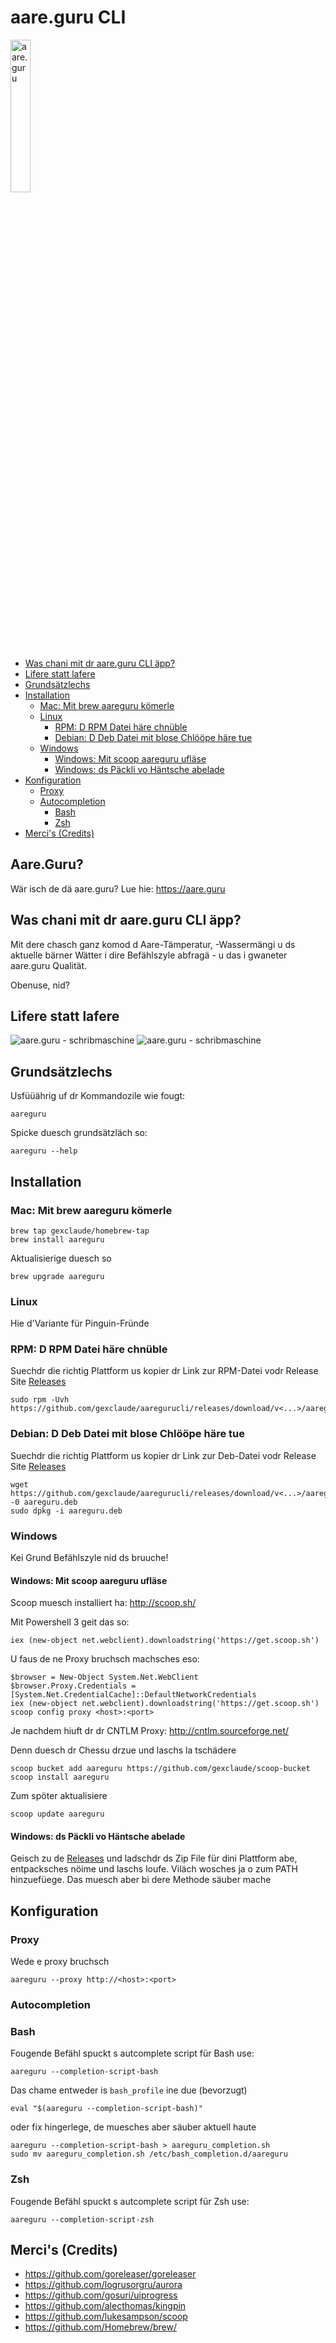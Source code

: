 # aare.guru CLI

<a href="https://aare.guru/"><img src="https://github.com/gexclaude/aaregurucli/blob/master/docs/guru-logo-2018-3.png" alt="aare.guru" width="25%" /></a>

* [Was chani mit dr aare.guru CLI äpp?](#was-chani-mit-dr-aareguru-cli-%C3%A4pp)
* [Lifere statt lafere](#lifere-statt-lafere)
* [Grundsätzlechs](#grunds%C3%A4tzlechs)
* [Installation](#installation)
   * [Mac: Mit brew aareguru kömerle](#mac-mit-brew-aareguru-k%C3%B6merle)
   * [Linux](#linux)
      * [RPM: D RPM Datei häre chnüble](#rpm-d-rpm-datei-h%C3%A4re-chn%C3%BCble)
      * [Debian: D Deb Datei mit blose Chlööpe häre tue](#debian-d-deb-datei-mit-blose-chl%C3%B6%C3%B6pe-h%C3%A4re-tue)
   * [Windows](#windows)
      * [Windows: Mit scoop aareguru ufläse](#windows-mit-scoop-aareguru-ufl%C3%A4se)
      * [Windows: ds Päckli vo Häntsche abelade](#windows-ds-p%C3%A4ckli-vo-h%C3%A4ntsche-abelade)
* [Konfiguration](#konfiguration)
   * [Proxy](#proxy)
   * [Autocompletion](#autocompletion)
      * [Bash](#bash)
      * [Zsh](#zsh)
* [Merci's (Credits)](#mercis-credits)

## Aare.Guru?

Wär isch de dä aare.guru? Lue hie: https://aare.guru

## Was chani mit dr aare.guru CLI äpp?

Mit dere chasch ganz komod d Aare-Tämperatur, -Wassermängi u ds aktuelle bärner Wätter i dire Befählszyle abfragä - u das i gwaneter aare.guru Qualität.

Obenuse, nid?

## Lifere statt lafere

<img src="https://github.com/gexclaude/aaregurucli/blob/master/docs/gifs/aareguru-standard.gif" alt="aare.guru - schribmaschine" />

<img src="https://github.com/gexclaude/aaregurucli/blob/master/docs/gifs/aareguru-schribmaschine.gif" alt="aare.guru - schribmaschine" />

## Grundsätzlechs

Usfüüährig uf dr Kommandozile wie fougt:

    aareguru

Spicke duesch grundsätzläch so:

    aareguru --help

## Installation

### Mac: Mit brew aareguru kömerle

    brew tap gexclaude/homebrew-tap
    brew install aareguru

Aktualisierige duesch so

    brew upgrade aareguru

### Linux

Hie d'Variante für Pinguin-Fründe

### RPM: D RPM Datei häre chnüble

Suechdr die richtig Plattform us kopier dr Link zur RPM-Datei vodr Release Site [Releases](https://github.com/gexclaude/aaregurucli/releases)

    sudo rpm -Uvh https://github.com/gexclaude/aaregurucli/releases/download/v<...>/aareguru_<...>.rpm

### Debian: D Deb Datei mit blose Chlööpe häre tue

Suechdr die richtig Plattform us kopier dr Link zur Deb-Datei vodr Release Site [Releases](https://github.com/gexclaude/aaregurucli/releases)

    wget https://github.com/gexclaude/aaregurucli/releases/download/v<...>/aareguru_<...>.deb -0 aareguru.deb
    sudo dpkg -i aareguru.deb

### Windows

Kei Grund Befählszyle nid ds bruuche!

#### Windows: Mit scoop aareguru ufläse

Scoop muesch installiert ha:
http://scoop.sh/

Mit Powershell 3 geit das so:

    iex (new-object net.webclient).downloadstring('https://get.scoop.sh')
    
U faus de ne Proxy bruchsch machsches eso:

    $browser = New-Object System.Net.WebClient
    $browser.Proxy.Credentials =[System.Net.CredentialCache]::DefaultNetworkCredentials
    iex (new-object net.webclient).downloadstring('https://get.scoop.sh')
    scoop config proxy <host>:<port>

Je nachdem hiuft dr dr CNTLM Proxy: http://cntlm.sourceforge.net/
    
Denn duesch dr Chessu drzue und laschs la tschädere

    scoop bucket add aareguru https://github.com/gexclaude/scoop-bucket
    scoop install aareguru

Zum spöter aktualisiere

    scoop update aareguru

#### Windows: ds Päckli vo Häntsche abelade

Geisch zu de [Releases](https://github.com/gexclaude/aaregurucli/releases) und ladschdr ds Zip File für dini Plattform abe,
entpacksches nöime und laschs loufe. Viläch wosches ja o zum PATH hinzuefüege. Das muesch aber bi dere Methode säuber mache 

## Konfiguration

### Proxy

Wede e proxy bruchsch

    aareguru --proxy http://<host>:<port>

### Autocompletion

### Bash

Fougende Befähl spuckt s autcomplete script für Bash use:

    aareguru --completion-script-bash

Das chame entweder is `bash_profile` ine due (bevorzugt)

    eval "$(aareguru --completion-script-bash)"

oder fix hingerlege, de muesches aber säuber aktuell haute

    aareguru --completion-script-bash > aareguru_completion.sh
    sudo mv aareguru_completion.sh /etc/bash_completion.d/aareguru

### Zsh

Fougende Befähl spuckt s autcomplete script für Zsh use:

    aareguru --completion-script-zsh

## Merci's (Credits)

* https://github.com/goreleaser/goreleaser
* https://github.com/logrusorgru/aurora
* https://github.com/gosuri/uiprogress
* https://github.com/alecthomas/kingpin
* https://github.com/lukesampson/scoop
* https://github.com/Homebrew/brew/
